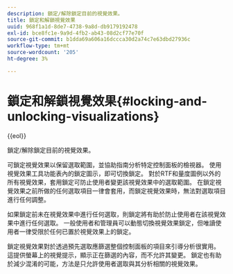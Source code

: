 ```yaml
---
description: 鎖定/解除鎖定目前的視覺效果。
title: 鎖定和解鎖視覺效果
uuid: 968f1a1d-8de7-4738-9a8d-db9179192478
exl-id: bce8fc1e-9a9d-4fb2-ab43-08d2cf77e70f
source-git-commit: b1dda69a606a16dccca30d2a74c7e63dbd27936c
workflow-type: tm+mt
source-wordcount: '205'
ht-degree: 3%

---
```


# 鎖定和解鎖視覺效果{#locking-and-unlocking-visualizations}

{{eol}}

鎖定/解除鎖定目前的視覺效果。

可鎖定視覺效果以保留選取範圍，並協助指南分析特定控制面板的檢視器。 使用視覺效果工具功能表內的鎖定圖示，即可切換鎖定。 對於RTF和量度圖例以外的所有視覺效果，套用鎖定可防止使用者變更該視覺效果中的選取範圍。 在鎖定視覺效果之前所做的任何選取項目一律會套用，而鎖定視覺效果時，無法對選取項目進行任何調整。

如果鎖定前未在視覺效果中進行任何選取，則鎖定將有助於防止使用者在該視覺效果中進行任何選取。 一般使用者和管理員可以動態切換視覺效果鎖定，但唯讀使用者一律受限於任何已置於視覺效果上的鎖定。

鎖定視覺效果對於透過預先選取應篩選整個控制面板的項目來引導分析很實用。 這提供螢幕上的視覺提示，顯示正在篩選的內容，而不允許其變更。 鎖定也有助於減少混淆的可能，方法是只允許使用者選取與其分析相關的視覺效果。

